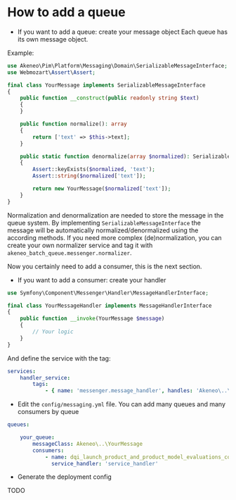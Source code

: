 # How to add a queue

- If you want to add a queue: create your message object
Each queue has its own message object.

Example:
```php
use Akeneo\Pim\Platform\Messaging\Domain\SerializableMessageInterface;
use Webmozart\Assert\Assert;

final class YourMessage implements SerializableMessageInterface
{
    public function __construct(public readonly string $text)
    {
    }

    public function normalize(): array
    {
        return ['text' => $this->text];
    }

    public static function denormalize(array $normalized): SerializableMessageInterface
    {
        Assert::keyExists($normalized, 'text');
        Assert::string($normalized['text']);

        return new YourMessage($normalized['text']);
    }
}
```

Normalization and denormalization are needed to store the message in the queue system. 
By implementing `SerializableMessageInterface` the message will be automatically normalized/denormalized using the
according methods. If you need more complex (de)normalization, you can create your own normalizer service
and tag it with `akeneo_batch_queue.messenger.normalizer`.

Now you certainly need to add a consumer, this is the next section.


- If you want to add a consumer: create your handler

```php
use Symfony\Component\Messenger\Handler\MessageHandlerInterface;

final class YourMessageHandler implements MessageHandlerInterface
{
    public function __invoke(YourMessage $message)
    {
        // Your logic
    }
}
```

And define the service with the tag:

```yaml
services:
    handler_service:
        tags:
            - { name: 'messenger.message_handler', handles: 'Akeneo\..\YourMessage' }

```


- Edit the `config/messaging.yml` file.
You can add many queues and many consumers by queue

```yaml
queues:

    your_queue:
        messageClass: Akeneo\..\YourMessage
        consumers:
            - name: dqi_launch_product_and_product_model_evaluations_consumer
              service_handler: 'service_handler'

```

- Generate the deployment config

TODO
